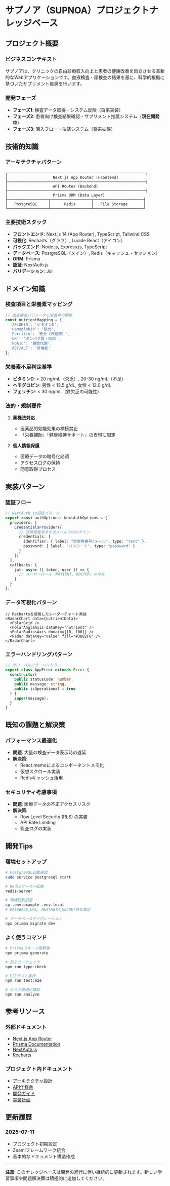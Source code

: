 # サプノア（SUPNOA）プロジェクトナレッジベース

## プロジェクト概要

### ビジネスコンテキスト
サプノアは、クリニックの自由診療収入向上と患者の健康改善を両立させる革新的なWebアプリケーションです。血液検査・尿検査の結果を基に、科学的根拠に基づいたサプリメント推奨を行います。

### 開発フェーズ
- **フェーズ1**: 検査データ取得・システム反映（将来実装）
- **フェーズ2**: 患者向け検査結果確認・サプリメント推奨システム（**現在開発中**）
- **フェーズ3**: 購入フロー・決済システム（将来拡張）

## 技術的知識

### アーキテクチャパターン
```
┌─────────────────────────────────────────────────────────────┐
│                    Next.js App Router (Frontend)             │
├─────────────────────────────────────────────────────────────┤
│                    API Routes (Backend)                      │
├─────────────────────────────────────────────────────────────┤
│                    Prisma ORM (Data Layer)                   │
├──────────────────┬──────────────────┬──────────────────────┤
│   PostgreSQL     │      Redis       │   File Storage       │
└──────────────────┴──────────────────┴──────────────────────┘
```

### 主要技術スタック
- **フロントエンド**: Next.js 14 (App Router), TypeScript, Tailwind CSS
- **可視化**: Recharts（グラフ）, Lucide React（アイコン）
- **バックエンド**: Node.js, Express.js, TypeScript
- **データベース**: PostgreSQL（メイン）, Redis（キャッシュ・セッション）
- **ORM**: Prisma
- **認証**: NextAuth.js
- **バリデーション**: Joi

## ドメイン知識

### 検査項目と栄養素マッピング
```typescript
// 血液検査パラメータと栄養素の関係
const nutrientMapping = {
  '25(OH)D': 'ビタミンD',
  'Hemoglobin': '鉄分',
  'Ferritin': '鉄分（貯蔵鉄）',
  'CK': 'タンパク質・筋肉',
  'HbA1c': '糖質代謝',
  'AST/ALT': '肝機能'
};
```

### 栄養素不足判定基準
- **ビタミンD**: < 20 ng/mL（欠乏）, 20-30 ng/mL（不足）
- **ヘモグロビン**: 男性 < 13.5 g/dL, 女性 < 12.0 g/dL
- **フェリチン**: < 30 ng/mL（鉄欠乏の可能性）

### 法的・規制要件
1. **薬機法対応**
   - 医薬品的効能効果の標榜禁止
   - 「栄養補助」「健康維持サポート」の表現に限定

2. **個人情報保護**
   - 医療データの暗号化必須
   - アクセスログの保持
   - 同意取得プロセス

## 実装パターン

### 認証フロー
```typescript
// NextAuth.js設定パターン
export const authOptions: NextAuthOptions = {
  providers: [
    CredentialsProvider({
      // 診察券番号またはメールでのログイン
      credentials: {
        identifier: { label: "診察券番号/メール", type: "text" },
        password: { label: "パスワード", type: "password" }
      }
    })
  ],
  callbacks: {
    jwt: async ({ token, user }) => {
      // ユーザーロール（PATIENT, DOCTOR）の付与
    }
  }
};
```

### データ可視化パターン
```tsx
// Rechartsを使用したレーダーチャート実装
<RadarChart data={nutrientData}>
  <PolarGrid />
  <PolarAngleAxis dataKey="nutrient" />
  <PolarRadiusAxis domain={[0, 100]} />
  <Radar dataKey="value" fill="#3B82F6" />
</RadarChart>
```

### エラーハンドリングパターン
```typescript
// グローバルエラーハンドラー
export class AppError extends Error {
  constructor(
    public statusCode: number,
    public message: string,
    public isOperational = true
  ) {
    super(message);
  }
}
```

## 既知の課題と解決策

### パフォーマンス最適化
- **問題**: 大量の検査データ表示時の遅延
- **解決策**: 
  - React.memoによるコンポーネントメモ化
  - 仮想スクロール実装
  - Redisキャッシュ活用

### セキュリティ考慮事項
- **問題**: 医療データの不正アクセスリスク
- **解決策**:
  - Row Level Security (RLS) の実装
  - API Rate Limiting
  - 監査ログの実装

## 開発Tips

### 環境セットアップ
```bash
# PostgreSQL起動確認
sudo service postgresql start

# Redisサーバー起動
redis-server

# 環境変数設定
cp .env.example .env.local
# DATABASE_URL, NEXTAUTH_SECRET等を設定

# データベースマイグレーション
npx prisma migrate dev
```

### よく使うコマンド
```bash
# Prismaスキーマ更新後
npx prisma generate

# 型エラーチェック
npm run type-check

# E2Eテスト実行
npm run test:e2e

# ビルド最適化確認
npm run analyze
```

## 参考リソース

### 外部ドキュメント
- [Next.js App Router](https://nextjs.org/docs/app)
- [Prisma Documentation](https://www.prisma.io/docs)
- [NextAuth.js](https://next-auth.js.org/)
- [Recharts](https://recharts.org/)

### プロジェクト内ドキュメント
- [アーキテクチャ設計](./docs/ARCHITECTURE.md)
- [API仕様書](./docs/API_DOCUMENTATION.md)
- [開発ガイド](./docs/DEVELOPMENT_GUIDE.md)
- [実装計画](./docs/IMPLEMENTATION_PLAN.md)

## 更新履歴

### 2025-07-11
- プロジェクト初期設定
- Zeamiフレームワーク統合
- 基本的なドキュメント構造作成

---

**注意**: このナレッジベースは開発の進行に伴い継続的に更新されます。新しい学習事項や問題解決策は積極的に追加してください。